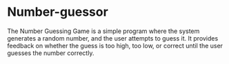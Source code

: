 # Number-guessor
The Number Guessing Game is a simple program where the system generates a random number, and the user attempts to guess it. It provides feedback on whether the guess is too high, too low, or correct until the user guesses the number correctly.
